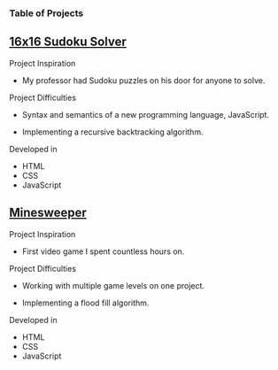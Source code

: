 ### Table of Projects

## [16x16 Sudoku Solver](https://steven-phun.github.io/Steven-Phun/16x16-Sudoku-Solver)

Project Inspiration 

- My professor had Sudoku puzzles on his door for anyone to solve.

Project Difficulties

- Syntax and semantics of a new programming language, JavaScript.

- Implementing a recursive backtracking algorithm.

Developed in

- HTML
- CSS
- JavaScript

## [Minesweeper](https://steven-phun.github.io/Steven-Phun/Minesweeper)

Project Inspiration 

- First video game I spent countless hours on.

Project Difficulties

- Working with multiple game levels on one project.

- Implementing a flood fill algorithm.

Developed in

- HTML
- CSS
- JavaScript

